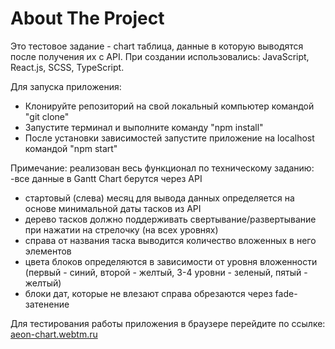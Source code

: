 
<h1>About The Project</h1>

Это тестовое задание - chart таблица, данные в которую выводятся после получения их с API.
При создании использовались: JavaScript, React.js, SCSS, TypeScript.

Для запуска приложения:
* Клонируйте репозиторий на свой локальный компьютер командой "git clone"
* Запустите терминал и выполните команду "npm install"
* После установки зависимостей запустите приложение на localhost командой "npm start"

Примечание: реализован весь функционал по техническому заданию:
-все данные в Gantt Chart берутся через API
- стартовый (слева) месяц для вывода данных определяется на основе минимальной даты тасков из API
- дерево тасков должно поддерживать свертывание/развертывание при нажатии на стрелочку (на всех уровнях)
- справа от названия таска выводится количество вложенных в него элементов
- цвета блоков определяются в зависимости от уровня вложенности (первый - синий, второй - желтый, 3-4 уровни - зеленый, пятый - желтый)
- блоки дат, которые не влезают справа обрезаются через fade-затенение

Для тестирования работы приложения в браузере перейдите по ссылке: <a href='aeon-chart.webtm.ru'>aeon-chart.webtm.ru<a>
